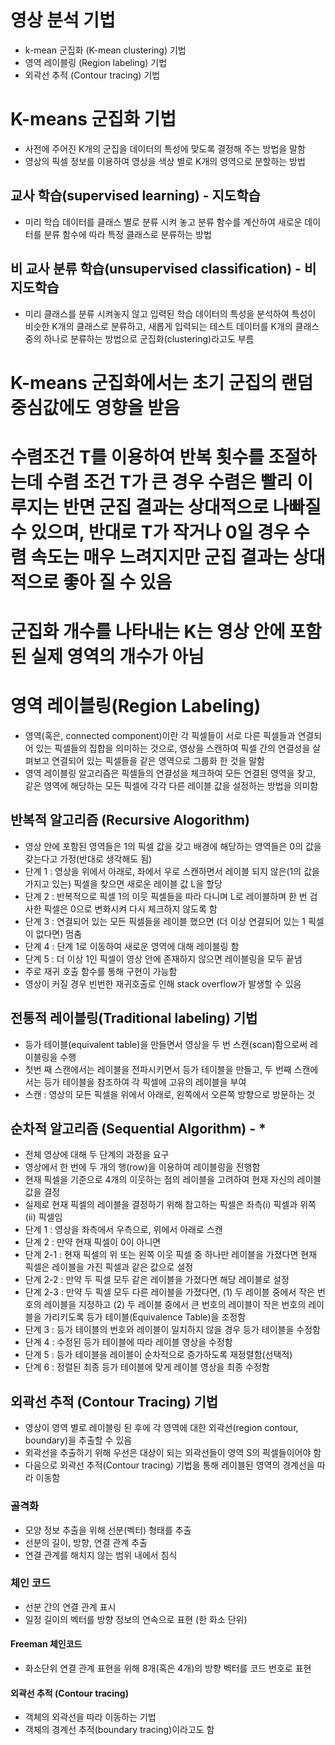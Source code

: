 # 영상 분석 기법
- k-mean 군집화 (K-mean clustering) 기법
- 영역 레이블링 (Region labeling) 기법
- 외곽선 추적 (Contour tracing) 기법

# K-means 군집화 기법
- 사전에 주어진 K개의 군집을 데이터의 특성에 맞도록 결정해 주는 방법을 말함
- 영상의 픽셀 정보를 이용하여 영상을 색상 별로 K개의 영역으로 분할하는 방법

## 교사 학습(supervised learning) - 지도학습
- 미리 학습 데이터를 클래스 별로 분류 시켜 놓고 분류 함수를 계산하여 새로운 데이터를 분류 함수에 따라 특정 클래스로 분류하는 방법

## 비 교사 분류 학습(unsupervised classification) - 비지도학습
- 미리 클래스를 분류 시켜놓지 않고 입력된 학습 데이터의 특성을 분석하여 특성이 비슷한 K개의 클래스로 분류하고, 새롭게 입력되는 테스트 데이터를 K개의 클래스 중의 하나로 분류하는 방법으로 군집화(clustering)라고도 부름

# K-means 군집화에서는 초기 군집의 랜덤 중심값에도 영향을 받음
# 수렴조건 T를 이용하여 반복 횟수를 조절하는데 수렴 조건 T가 큰 경우 수렴은 빨리 이루지는 반면 군집 결과는 상대적으로 나빠질 수 있으며, 반대로 T가 작거나 0일 경우 수렴 속도는 매우 느려지지만 군집 결과는 상대적으로 좋아 질 수 있음
# 군집화 개수를 나타내는 K는 영상 안에 포함된 실제 영역의 개수가 아님

# 영역 레이블링(Region Labeling)
- 영역(혹은, connected component)이란 각 픽셀들이 서로 다른 픽셀들과 연결되어 있는 픽셀들의 집합을 의미하는 것으로, 영상을 스캔하여 픽셀 간의 연결성을 살펴보고 연결되어 있는 픽셀들을 같은 영역으로 그룹화 한 것을 말함
- 영역 레이블링 알고리즘은 픽셀들의 연결성을 체크하여 모든 연결된 영역을 찾고, 같은 영역에 해당하는 모든 픽셀에 각각 다른 레이블 값을 설정하는 방법을 의미함

## 반복적 알고리즘 (Recursive Alogorithm)
- 영상 안에 포함된 영역들은 1의 픽셀 값을 갖고 배경에 해당하는 영역들은 0의 값을 갖는다고 가정(반대로 생각해도 됨)
- 단계 1 : 영상을 위에서 아래로, 좌에서 우로 스캔하면서 레이블 되지 않은(1의 값을 가지고 있는) 픽셀을 찾으면 새로운 레이블 값 L을 할당
- 단계 2 : 반복적으로 픽셀 1의 이웃 픽셀들을 따라 다니며 L로 레이블하며 한 번 검사한 픽셀은 0으로 변화시켜 다시 체크하지 않도록 함
- 단계 3 : 연결되어 있는 모든 픽셀들을 레이블 했으면 (더 이상 연결되어 있는 1 픽셀이 없다면) 멈춤
- 단계 4 : 단계 1로 이동하여 새로운 영역에 대해 레이블링 함
- 단계 5 : 더 이상 1인 픽셀이 영상 안에 존재하지 않으면 레이블링을 모두 끝냄
- 주로 재귀 호출 함수를 통해 구현이 가능함
- 영상이 커질 경우 빈번한 재귀호출로 인해 stack overflow가 발생할 수 있음

## 전통적 레이블링(Traditional labeling) 기법
- 등가 테이블(equivalent table)을 만들면서 영상을 두 번 스캔(scan)함으로써 레이블링을 수행
- 첫번 째 스캔에서는 레이블을 전파시키면서 등가 테이블을 만들고, 두 번째 스캔에서는 등가 테이블을 참조하여 각 픽셀에 고유의 레이블을 부여
- 스캔 : 영상의 모든 픽셀을 위에서 아래로, 왼쪽에서 오른쪽 방향으로 방문하는 것

## 순차적 알고리즘 (Sequential Algorithm) - *
- 전체 영상에 대해 두 단계의 과정을 요구
- 영상에서 한 번에 두 개의 행(row)을 이용하여 레이블링을 진행함
- 현재 픽셀을 기준으로 4개의 이웃하는 점의 레이블을 고려하여 현재 자신의 레이블 값을 결정
- 실제로 현재 픽셀의 레이블을 결정하기 위해 참고하는 픽셀은 좌측(i) 픽셀과 위쪽(ii) 픽셀임
- 단계 1 : 영상을 좌측에서 우측으로, 위에서 아래로 스캔
- 단계 2 : 만약 현재 픽셀이 0이 아니면
- 단계 2-1 : 현재 픽셀의 위 또는 왼쪽 이웃 픽셀 중 하나만 레이블을 가졌다면 현재 픽셀은 레이블을 가진 픽셀과 같은 값으로 설정
- 단계 2-2 : 만약 두 픽셀 모두 같은 레이블을 가졌다면 해당 레이블로 설정
- 단계 2-3 : 만약 두 픽셀 모두 다른 레이블을 가졌다면, (1) 두 레이블 중에서 작은 번호의 레이블을 지정하고 (2) 두 레이블 중에서 큰 번호의 레이블이 작은 번호의 레이블을 가리키도록 등가 테이블(Equivalence Table)을 조정함
- 단계 3 : 등가 테이블의 번호와 레이블이 일치하지 않을 경우 등가 테이블을 수정함
- 단계 4 : 수정된 등가 테이블에 따라 레이블 영상을 수정함
- 단계 5 : 등가 테이블을 레이블이 순차적으로 증가하도록 재정렬함(선택적)
- 단계 6 : 정렬된 최종 등가 테이블에 맞게 레이블 영상을 최종 수정함

## 외곽선 추적 (Contour Tracing) 기법
- 영상이 영역 별로 레이블링 된 후에 각 영역에 대한 외곽선(region contour, boundary)을 추출할 수 있음
- 외곽선을 추출하기 위해 우선은 대상이 되는 외곽선들이 영역 S의 픽셀들이어야 함
- 다음으로 외곽선 추적(Contour tracing) 기법을 통해 레이블된 영역의 경계선을 따라 이동함

### 골격화
- 모양 정보 추출을 위해 선분(벡터) 형태를 추출
- 선분의 길이, 방향, 연결 관계 추출
- 연결 관계를 해치지 않는 범위 내에서 침식

### 체인 코드
- 선분 간의 연결 관계 표시
- 일정 길이의 벡터를 방향 정보의 연속으로 표현 (한 화소 단위)

#### Freeman 체인코드
- 화소단위 연결 관계 표현을 위해 8개(혹은 4개)의 방향 벡터를 코드 번호로 표현

#### 외곽선 추적 (Contour tracing)
- 객체의 외곽선을 따라 이동하는 기법
- 객체의 경계선 추적(boundary tracing)이라고도 함